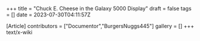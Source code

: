 +++
title = "Chuck E. Cheese in the Galaxy 5000 Display"
draft = false
tags = []
date = 2023-07-30T04:11:57Z

[Article]
contributors = ["Documentor","BurgersNuggs445"]
gallery = []
+++
text/x-wiki